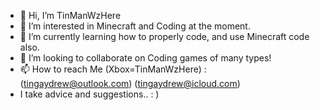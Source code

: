 - 👋 Hi, I’m TinManWzHere
- 👀 I’m interested in Minecraft and Coding at the moment. 
- 🌱 I’m currently learning how to properly code, and use Minecraft code also. 
- 💞️ I’m looking to collaborate on Coding games of many types! 
- 📫 How to reach Me (Xbox=TinManWzHere) : (tingaydrew@outlook.com) (tingaydrew@icloud.com) 
- I take advice and suggestions.. : ) 
